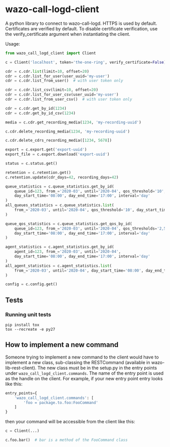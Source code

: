 # wazo-call-logd-client

A python library to connect to wazo-call-logd. HTTPS is used by default. Certificates are verified by default. To disable certificate verification, use the verify_certificate argument when instantiating the client.

Usage:

```python
from wazo_call_logd_client import Client

c = Client('localhost', token='the-one-ring', verify_certificate=False)

cdr = c.cdr.list(limit=10, offset=20)
cdr = c.cdr.list_for_user(user_uuid='my-user')
cdr = c.cdr.list_from_user()  # with user token only

cdr = c.cdr.list_csv(limit=10, offset=20)
cdr = c.cdr.list_for_user_csv(user_uuid='my-user')
cdr = c.cdr.list_from_user_csv()  # with user token only

cdr = c.cdr.get_by_id(1234)
cdr = c.cdr.get_by_id_csv(1234)

media = c.cdr.get_recording_media(1234, 'my-recording-uuid')

c.cdr.delete_recording_media(1234, 'my-recording-uuid')

c.cdr.delete_cdrs_recording_media([1234, 5678])

export = c.export.get('export-uuid')
export_file = c.export.download('export-uuid')

status = c.status.get()

retention = c.retention.get()
c.retention.update(cdr_days=42, recording_days=42)

queue_statistics = c.queue_statistics.get_by_id(
    queue_id=123, from_='2020-03', until='2020-04', qos_threshold='10',
    day_start_time='08:00', day_end_time='17:00', interval='day'
)
all_queues_statistics = c.queue_statistics.list(
    from_='2020-03', until='2020-04', qos_threshold='10', day_start_time='08:00', day_end_time='17:00'
)

queue_qos_statistics = c.queue_statistics.get_qos_by_id(
    queue_id=123, from_='2020-03', until='2020-04', qos_thresholds='2,5,10,20,40',
    day_start_time='08:00', day_end_time='17:00', interval='day'
)

agent_statistics = c.agent_statistics.get_by_id(
    agent_id=123, from_='2020-03', until='2020-04',
    day_start_time='08:00', day_end_time='17:00', interval='day'
)
all_agent_statistics = c.agent_statistics.list(
    from_='2020-03', until='2020-04', day_start_time='08:00', day_end_time='17:00'
)

config = c.config.get()
```

## Tests

### Running unit tests

```shell
pip install tox
tox --recreate -e py27
```

## How to implement a new command

Someone trying to implement a new command to the client would have to implement a new class, sub-classing the RESTCommand (available in wazo-lib-rest-client). The new class must be in the setup.py in the entry points under `wazo_call_logd_client.commands`. The name of the entry point is used as the handle on the client. For example, if your new entry point entry looks like this:

```python
entry_points={
    'wazo_call_logd_client.commands': [
        'foo = package.to.foo:FooCommand'
    ]
}
```

then your command will be accessible from the client like this:

```python
c = Client(...)

c.foo.bar()  # bar is a method of the FooCommand class
```
